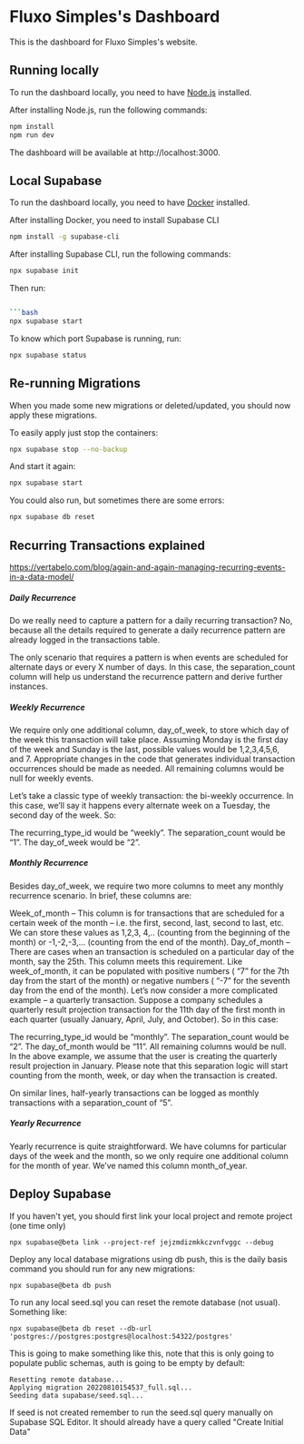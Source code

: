 # Fluxo Simples's Dashboard

This is the dashboard for Fluxo Simples's website.

## Running locally

To run the dashboard locally, you need to have [Node.js](https://nodejs.org/en/) installed.

After installing Node.js, run the following commands:

```bash
npm install
npm run dev
```

The dashboard will be available at http://localhost:3000.

## Local Supabase

To run the dashboard locally, you need to have [Docker](https://www.docker.com/) installed.

After installing Docker, you need to install Supabase CLI

```bash
npm install -g supabase-cli
```

After installing Supabase CLI, run the following commands:

```bash
npx supabase init
```

Then run:

````bash

```bash
npx supabase start
````

To know which port Supabase is running, run:

```bash
npx supabase status
```

## Re-running Migrations

When you made some new migrations or deleted/updated, you should now apply these migrations.

To easily apply just stop the containers:

```bash
npx supabase stop --no-backup
```

And start it again:

```bash
npx supabase start
```

You could also run, but sometimes there are some errors:

```bash
npx supabase db reset
```

## Recurring Transactions explained

https://vertabelo.com/blog/again-and-again-managing-recurring-events-in-a-data-model/

##### Daily Recurrence

Do we really need to capture a pattern for a daily recurring transaction? No, because all the details required to generate a daily recurrence pattern are already logged in the transactions table.

The only scenario that requires a pattern is when events are scheduled for alternate days or every X number of days. In this case, the separation_count column will help us understand the recurrence pattern and derive further instances.

##### Weekly Recurrence

We require only one additional column, day_of_week, to store which day of the week this transaction will take place. Assuming Monday is the first day of the week and Sunday is the last, possible values would be 1,2,3,4,5,6, and 7. Appropriate changes in the code that generates individual transaction occurrences should be made as needed. All remaining columns would be null for weekly events.

Let’s take a classic type of weekly transaction: the bi-weekly occurrence. In this case, we’ll say it happens every alternate week on a Tuesday, the second day of the week. So:

The recurring_type_id would be “weekly”.
The separation_count would be “1”.
The day_of_week would be “2”.

##### Monthly Recurrence

Besides day_of_week, we require two more columns to meet any monthly recurrence scenario. In brief, these columns are:

Week_of_month – This column is for transactions that are scheduled for a certain week of the month – i.e. the first, second, last, second to last, etc. We can store these values as 1,2,3, 4,.. (counting from the beginning of the month) or -1,-2,-3,... (counting from the end of the month).
Day_of_month – There are cases when an transaction is scheduled on a particular day of the month, say the 25th. This column meets this requirement. Like week_of_month, it can be populated with positive numbers ( “7” for the 7th day from the start of the month) or negative numbers ( “-7” for the seventh day from the end of the month).
Let’s now consider a more complicated example – a quarterly transaction. Suppose a company schedules a quarterly result projection transaction for the 11th day of the first month in each quarter (usually January, April, July, and October). So in this case:

The recurring_type_id would be “monthly”.
The separation_count would be “2”.
The day_of_month would be “11”.
All remaining columns would be null.
In the above example, we assume that the user is creating the quarterly result projection in January. Please note that this separation logic will start counting from the month, week, or day when the transaction is created.

On similar lines, half-yearly transactions can be logged as monthly transactions with a separation_count of “5”.

##### Yearly Recurrence

Yearly recurrence is quite straightforward. We have columns for particular days of the week and the month, so we only require one additional column for the month of year. We’ve named this column month_of_year.

## Deploy Supabase

If you haven't yet, you should first link your local project and remote project (one time only)

```
npx supabase@beta link --project-ref jejzmdizmkkczvnfvggc --debug
```

Deploy any local database migrations using db push, this is the daily basis command you should run for any new migrations:

```
npx supabase@beta db push
```

To run any local seed.sql you can reset the remote database (not usual). Something like:

```
npx supabase@beta db reset --db-url 'postgres://postgres:postgres@localhost:54322/postgres'
```

This is going to make something like this, note that this is only going to populate public schemas, auth is going to be empty by default:

```
Resetting remote database...
Applying migration 20220810154537_full.sql...
Seeding data supabase/seed.sql...
```

If seed is not created remember to run the seed.sql query manually on Supabase SQL Editor. It should already have a query called "Create Initial Data"

